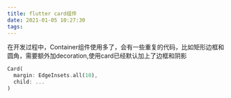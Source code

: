 ```yaml
---
title: flutter card组件
date: 2021-01-05 10:27:30
tags:
---
```


在开发过程中，Container组件使用多了，会有一些重复的代码，比如矩形边框和圆角，需要额外加decoration,使用card已经默认加上了边框和阴影

```dart
Card(
  margin: EdgeInsets.all(10),
  child: ...
)
```

